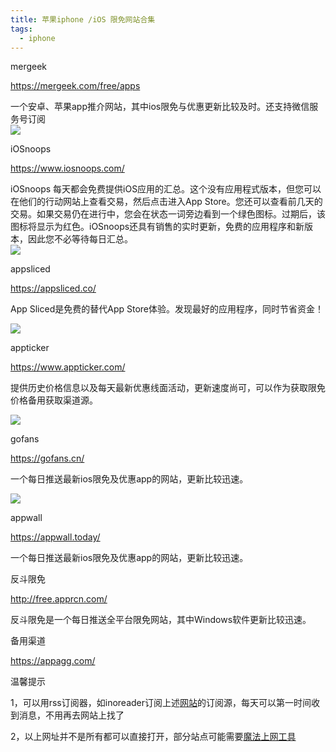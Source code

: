 ```yaml
---
title: 苹果iphone /iOS 限免网站合集
tags:
  - iphone
---
```


mergeek

<https://mergeek.com/free/apps>

一个安卓、苹果app推介网站，其中ios限免与优惠更新比较及时。还支持微信服务号订阅  
![](https://pic.appmiu.com/gh/abcmiao/img@main/pic/20210604105805.png)



iOSnoops

<https://www.iosnoops.com/>

iOSnoops 每天都会免费提供iOS应用的汇总。这个没有应用程式版本，但您可以在他们的行动网站上查看交易，然后点击进入App Store。您还可以查看前几天的交易。如果交易仍在进行中，您会在状态一词旁边看到一个绿色图标。过期后，该图标将显示为红色。iOSnoops还具有销售的实时更新，免费的应用程序和新版本，因此您不必等待每日汇总。  
![](https://pic.appmiu.com/gh/abcmiao/img@main/pic/20210604135131.png)



appsliced

<https://appsliced.co/>

App Sliced是免费的替代App Store体验。发现最好的应用程序，同时节省资金！

![](https://pic.appmiu.com/gh/abcmiao/img@main/pic/20210604135635.png)

appticker

<https://www.appticker.com/>

提供历史价格信息以及每天最新优惠线面活动，更新速度尚可，可以作为获取限免价格备用获取渠道源。

![](https://pic.appmiu.com/gh/abcmiao/img@main/pic/20210604135002.png)

gofans

<https://gofans.cn/>

一个每日推送最新ios限免及优惠app的网站，更新比较迅速。

![](https://pic.appmiu.com/gh/abcmiao/img@main/pic/20210604134818.png)

appwall

<https://appwall.today/>

一个每日推送最新ios限免及优惠app的网站，更新比较迅速。

反斗限免

<http://free.apprcn.com/>

反斗限免是一个每日推送全平台限免网站，其中Windows软件更新比较迅速。

备用渠道

<https://appagg.com/>

温馨提示

1，可以用rss订阅器，如inoreader订阅上述[网站](https://www.appmiu.com/tag/网站)的订阅源，每天可以第一时间收到消息，不用再去网站上找了

2，以上网址并不是所有都可以直接打开，部分站点可能需要[魔法上网工具](../technique%20sharing/kexue.md)
